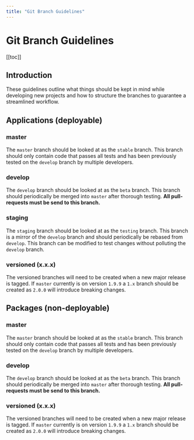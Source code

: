 ```yaml
---
title: "Git Branch Guidelines"
---
```


# Git Branch Guidelines

[[toc]]

## Introduction

These guidelines outline what things should be kept in mind while developing new projects and how to structure the branches to guarantee a streamlined workflow.

## Applications (deployable)

### master

The `master` branch should be looked at as the `stable` branch. This branch should only contain code that passes all tests and has been previously tested on the `develop` branch by multiple developers.

### develop

The `develop` branch should be looked at as the `beta` branch. This branch should periodically be merged into `master` after thorough testing. **All pull-requests must be send to this branch.**

### staging

The `staging` branch should be looked at as the `testing` branch. This branch is a mirror of the `develop` branch and should periodically be rebased from `develop`. This branch can be modified to test changes without polluting the `develop` branch.

### versioned (x.x.x)

The versioned branches will need to be created when a new major release is tagged. If `master` currently is on version `1.9.9` a `1.x` branch should be created as `2.0.0` will introduce breaking changes.

## Packages (non-deployable)

### master

The `master` branch should be looked at as the `stable` branch. This branch should only contain code that passes all tests and has been previously tested on the `develop` branch by multiple developers.

### develop

The `develop` branch should be looked at as the `beta` branch. This branch should periodically be merged into `master` after thorough testing. **All pull-requests must be send to this branch.**

### versioned (x.x.x)

The versioned branches will need to be created when a new major release is tagged. If `master` currently is on version `1.9.9` a `1.x` branch should be created as `2.0.0` will introduce breaking changes.
